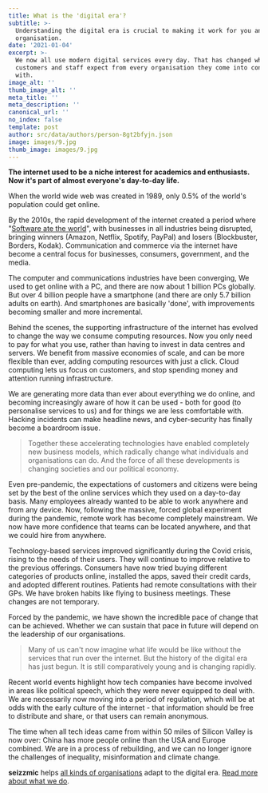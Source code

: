 ```yaml
---
title: What is the 'digital era'?
subtitle: >-
  Understanding the digital era is crucial to making it work for you and your
  organisation.
date: '2021-01-04'
excerpt: >-
  We now all use modern digital services every day. That has changed what
  customers and staff expect from every organisation they come into contact
  with.
image_alt: ''
thumb_image_alt: ''
meta_title: ''
meta_description: ''
canonical_url: ''
no_index: false
template: post
author: src/data/authors/person-8gt2bfyjn.json
image: images/9.jpg
thumb_image: images/9.jpg
---
```

**The internet used to be a niche interest for academics and enthusiasts. Now it's part of almost everyone's day-to-day life.**

When the world wide web was created in 1989, only 0.5% of the world's population could get online.

By the 2010s, the rapid development of the internet created a period where "[Software ate the world](https://www.wsj.com/articles/SB10001424053111903480904576512250915629460)", with businesses in all industries being disrupted, bringing winners (Amazon, Netflix, Spotify, PayPal) and losers (Blockbuster, Borders, Kodak). Communication and commerce via the internet have become a central focus for businesses, consumers, government, and the media.

The computer and communications industries have been converging, We used to get online with a PC, and there are now about 1 billion PCs globally. But over 4 billion people have a smartphone (and there are only 5.7 billion adults on earth). And smartphones are basically 'done', with improvements becoming smaller and more incremental.

Behind the scenes, the supporting infrastructure of the internet has evolved to change the way we consume computing resources. Now you only need to pay for what you use, rather than having to invest in data centres and servers. We benefit from massive economies of scale, and can be more flexible than ever, adding computing resources with just a click. Cloud computing lets us focus on customers, and stop spending money and attention running infrastructure.

We are generating more data than ever about everything we do online, and becoming increasingly aware of how it can be used - both for good (to personalise services to us) and for things we are less comfortable with. Hacking incidents can make headline news, and cyber-security has finally become a boardroom issue.

> Together these accelerating technologies have enabled completely new business models, which radically change what individuals and organisations can do. And the force of all these developments is changing societies and our political economy.

Even pre-pandemic, the expectations of customers and citizens were being set by the best of the online services which they used on a day-to-day basis. Many employees already wanted to be able to work anywhere and from any device. Now, following the massive, forced global experiment during the pandemic, remote work has become completely mainstream. We now have more confidence that teams can be located anywhere, and that we could hire from anywhere.

Technology-based services improved significantly during the Covid crisis, rising to the needs of their users. They will continue to improve relative to the previous offerings. Consumers have now tried buying different categories of products online, installed the apps, saved their credit cards, and adopted different routines. Patients had remote consultations with their GPs. We have broken habits like flying to business meetings. These changes are not temporary.

Forced by the pandemic, we have shown the incredible pace of change that can be achieved. Whether we can sustain that pace in future will depend on the leadership of our organisations.

> Many of us can't now imagine what life would be like without the services that run over the internet. But the history of the digital era has just begun. It is still comparatively young and is changing rapidly.

Recent world events highlight how tech companies have become involved in areas like political speech, which they were never equipped to deal with. We are necessarily now moving into a period of regulation, which will be at odds with the early culture of the internet - that information should be free to distribute and share, or that users can remain anonymous.

The time when all tech ideas came from within 50 miles of Silicon Valley is now over: China has more people online than the USA and Europe combined. We are in a process of rebuilding, and we can no longer ignore the challenges of inequality, misinformation and climate change.

**seizzmic** helps [all kinds of organisations](https://) adapt to the digital era. [Read more about what we do]().

